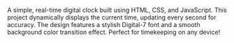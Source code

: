 A simple, real-time digital clock built using HTML, CSS, and JavaScript. This project dynamically displays the current time, updating every second for accuracy. The design features a stylish Digital-7 font and a smooth background color transition effect. Perfect for timekeeping on any device!


